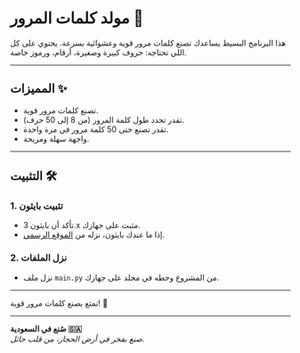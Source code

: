 # مولد كلمات المرور 🔐

هذا البرنامج البسيط يساعدك تصنع كلمات مرور قوية وعشوائية بسرعة. يحتوي على كل اللي تحتاجه: حروف كبيرة وصغيرة، أرقام، ورموز خاصة.

---

## المميزات ✨

- تصنع كلمات مرور قوية.
- تقدر تحدد طول كلمة المرور (من 8 إلى 50 حرف).
- تقدر تصنع حتى 50 كلمة مرور في مرة واحدة.
- واجهة سهلة ومريحة.

---

## التثبيت 🛠️

### 1. تثبيت بايثون
- تأكد أن بايثون 3.x مثبت على جهازك.
- إذا ما عندك بايثون، نزله من [الموقع الرسمي](https://www.python.org/downloads/).

### 2. نزل الملفات
- نزل ملف `main.py` من المشروع وحطه في مجلد على جهازك.

---

تمتع بصنع كلمات مرور قوية! 🔐

---

**صُنع في السعودية 🇸🇦**  
*صنع بفخر في أرض الحجاز، من قلب حائل.*

